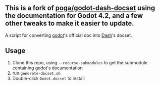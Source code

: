 This is a fork of [poga/godot-dash-docset](https://github.com/poga/godot-dash-docset) using the documentation for Godot 4.2, and a few other tweaks to make it easier to update.
---


A script for converting [godot](https://docs.godotengine.org/en/stable/)'s official doc into [Dash](https://kapeli.com/dash)'s docset.

## Usage 

1. Clone this repo, using `--recurse-submodules` to get the submodule containing godot's documentation
2. run `generate-docset.sh`
3. Double-click `Godot.docset` to install
